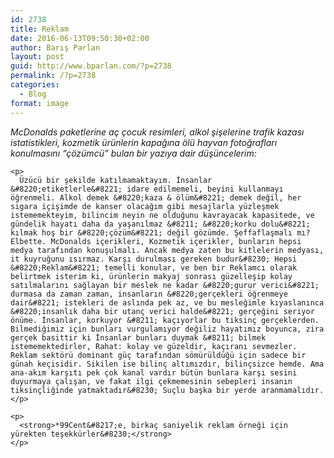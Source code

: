 ```yaml
---
id: 2738
title: Reklam
date: 2016-06-13T09:50:30+02:00
author: Barış Parlan
layout: post
guid: http://www.bparlan.com/?p=2738
permalink: /?p=2738
categories:
  - Blog
format: image
---
```

<div class="ttr_start">
</div>

<div class="_5k3v _5k3w clearfix">
  <div>
    <p>
      <em>McDonalds paketlerine aç çocuk resimleri, alkol şişelerine trafik kazası istatistikleri, kozmetik ürünlerin kapağına ölü hayvan fotoğrafları konulmasını &#8220;çözümcü&#8221; bulan bir yazıya dair düşüncelerim:</em>
    </p>
    
    <p>
      Üzücü bir şekilde katılmamaktayım. İnsanlar &#8220;etiketlerle&#8221; idare edilmemeli, beyini kullanmayı öğrenmeli. Alkol demek &#8220;kaza & ölüm&#8221; demek değil, her sigara içişimde de kanser olacağım gibi mesajlarla yüzleşmek istememekteyim, bilincim neyin ne olduğunu kavrayacak kapasitede, ve gündelik hayatı daha da yaşanılmaz &#8211; &#8220;korku dolu&#8221; kılmak hoş bir &#8220;çözüm&#8221; değil gözümde. Şeffaflaşmalı mı? Elbette. McDonalds içerikleri, Kozmetik içerikler, bunların hepsi medya tarafından konuşulmalı. Ancak medya zaten bu kitlelerin medyası, it kuyruğunu ısırmaz. Karşı durulması gereken budur&#8230; Hepsi &#8220;Reklam&#8221; temelli konular, ve ben bir Reklamcı olarak belirtmek isterim ki, ürünlerin makyaj sonrası güzelleşip kolay satılmalarını sağlayan bir meslek ne kadar &#8220;gurur verici&#8221; durmasa da zaman zaman, insanların &#8220;gerçekleri öğrenmeye dair&#8221; istekleri de aslında pek az, ve bu mesleğimle kıyaslanınca &#8220;insanlık daha bir utanç verici halde&#8221; gerçeğini seriyor önüme. İnsanlar, korkuyor &#8211; kaçıyorlar bu tiksinç gerçeklerden. Bilmediğimiz için bunları vurgulamıyor değiliz hayatımız boyunca, zira gerçek basittir ki İnsanlar bunları duymak &#8211; bilmek istememektedirler, Rahat: kolay ve güzeldir, kaçıranı sevmezler. Reklam sektörü dominant güç tarafından sömürüldüğü için sadece bir günah keçisidir. Sikilen ise bilinç altımızdır, bilinçsizce hemde. Ama ana-akım karşıtı pek çok kanal vardır bütün bunlara karşı sesini duyurmaya çalışan, ve fakat ilgi çekmemesinin sebepleri insanın tiksinçliğinde yatmaktadır&#8230; Suçlu başka bir yerde aranmamalıdır.
    </p>
    
    <p>
      <strong>*99Cent&#8217;e, birkaç saniyelik reklam örneği için yürekten teşekkürler&#8230;</strong>
    </p>
  </div>
</div>

<div class="ttr_end">
</div>